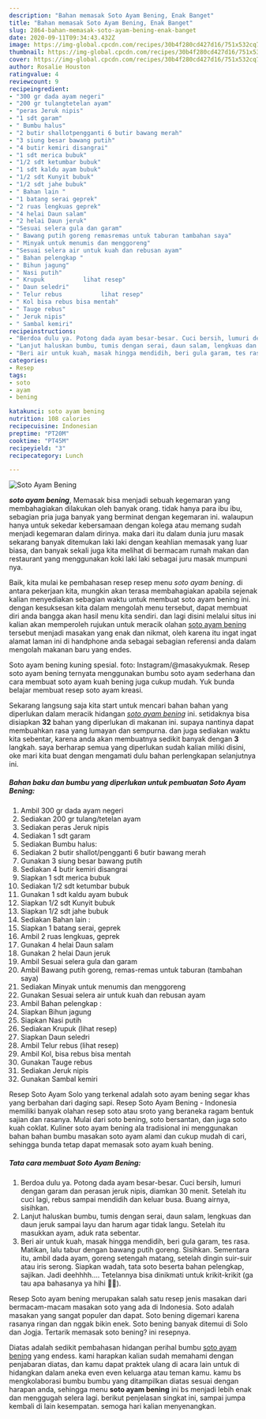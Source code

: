 ```yaml
---
description: "Bahan memasak Soto Ayam Bening, Enak Banget"
title: "Bahan memasak Soto Ayam Bening, Enak Banget"
slug: 2864-bahan-memasak-soto-ayam-bening-enak-banget
date: 2020-09-11T09:34:43.432Z
image: https://img-global.cpcdn.com/recipes/30b4f280cd427d16/751x532cq70/soto-ayam-bening-foto-resep-utama.jpg
thumbnail: https://img-global.cpcdn.com/recipes/30b4f280cd427d16/751x532cq70/soto-ayam-bening-foto-resep-utama.jpg
cover: https://img-global.cpcdn.com/recipes/30b4f280cd427d16/751x532cq70/soto-ayam-bening-foto-resep-utama.jpg
author: Rosalie Houston
ratingvalue: 4
reviewcount: 9
recipeingredient:
- "300 gr dada ayam negeri"
- "200 gr tulangtetelan ayam"
- "peras Jeruk nipis"
- "1 sdt garam"
- " Bumbu halus"
- "2 butir shallotpengganti 6 butir bawang merah"
- "3 siung besar bawang putih"
- "4 butir kemiri disangrai"
- "1 sdt merica bubuk"
- "1/2 sdt ketumbar bubuk"
- "1 sdt kaldu ayam bubuk"
- "1/2 sdt Kunyit bubuk"
- "1/2 sdt jahe bubuk"
- " Bahan lain "
- "1 batang serai geprek"
- "2 ruas lengkuas geprek"
- "4 helai Daun salam"
- "2 helai Daun jeruk"
- "Sesuai selera gula dan garam"
- " Bawang putih goreng remasremas untuk taburan tambahan saya"
- " Minyak untuk menumis dan menggoreng"
- "Sesuai selera air untuk kuah dan rebusan ayam"
- " Bahan pelengkap "
- " Bihun jagung"
- " Nasi putih"
- " Krupuk           lihat resep"
- " Daun seledri"
- " Telur rebus           lihat resep"
- " Kol bisa rebus bisa mentah"
- " Tauge rebus"
- " Jeruk nipis"
- " Sambal kemiri"
recipeinstructions:
- "Berdoa dulu ya. Potong dada ayam besar-besar. Cuci bersih, lumuri dengan garam dan perasan jeruk nipis, diamkan 30 menit. Setelah itu cuci lagi, rebus sampai mendidih dan keluar busa. Buang airnya, sisihkan."
- "Lanjut haluskan bumbu, tumis dengan serai, daun salam, lengkuas dan daun jeruk sampai layu dan harum agar tidak langu. Setelah itu masukkan ayam, aduk rata sebentar."
- "Beri air untuk kuah, masak hingga mendidih, beri gula garam, tes rasa. Matikan, lalu tabur dengan bawang putih goreng. Sisihkan. Sementara itu, ambil dada ayam, goreng setengah matang, setelah dingin suir-suir atau iris serong. Siapkan wadah, tata soto beserta bahan pelengkap, sajikan. Jadi deehhhh.... Tetelannya bisa dinikmati untuk krikit-krikit (ga tau apa bahasanya ya hihi 🙏😁)."
categories:
- Resep
tags:
- soto
- ayam
- bening

katakunci: soto ayam bening 
nutrition: 108 calories
recipecuisine: Indonesian
preptime: "PT20M"
cooktime: "PT45M"
recipeyield: "3"
recipecategory: Lunch

---
```



![Soto Ayam Bening](https://img-global.cpcdn.com/recipes/30b4f280cd427d16/751x532cq70/soto-ayam-bening-foto-resep-utama.jpg)

<b><i>soto ayam bening</i></b>, Memasak bisa menjadi sebuah kegemaran yang membahagiakan dilakukan oleh banyak orang. tidak hanya para ibu ibu, sebagian pria juga banyak yang berminat dengan kegemaran ini. walaupun hanya untuk sekedar kebersamaan dengan kolega atau memang sudah menjadi kegemaran dalam dirinya. maka dari itu dalam dunia juru masak sekarang banyak ditemukan laki laki dengan keahlian memasak yang luar biasa, dan banyak sekali juga kita melihat di bermacam rumah makan dan restaurant yang menggunakan koki laki laki sebagai juru masak mumpuni nya.

Baik, kita mulai ke pembahasan resep resep menu <i>soto ayam bening</i>. di antara pekerjaan kita, mungkin akan terasa membahagiakan apabila sejenak kalian menyediakan sebagian waktu untuk membuat soto ayam bening ini. dengan kesuksesan kita dalam mengolah menu tersebut, dapat membuat diri anda bangga akan hasil menu kita sendiri. dan lagi disini melalui situs ini kalian akan memperoleh rujukan untuk meracik olahan <u>soto ayam bening</u> tersebut menjadi masakan yang enak dan nikmat, oleh karena itu ingat ingat alamat laman ini di handphone anda sebagai sebagian referensi anda dalam mengolah makanan baru yang endes.

Soto ayam bening kuning spesial. foto: Instagram/@masakyukmak. Resep soto ayam bening ternyata menggunakan bumbu soto ayam sederhana dan cara membuat soto ayam kuah bening juga cukup mudah. Yuk bunda belajar membuat resep soto ayam kreasi.


Sekarang langsung saja kita start untuk mencari bahan bahan yang diperlukan dalam meracik hidangan <u><i>soto ayam bening</i></u> ini. setidaknya bisa disiapkan <b>32</b> bahan yang diperlukan di makanan ini. supaya nantinya dapat membuahkan rasa yang lumayan dan sempurna. dan juga sediakan waktu kita sebentar, karena anda akan membuatnya sedikit banyak dengan <b>3</b> langkah. saya berharap semua yang diperlukan sudah kalian miliki disini, oke mari kita buat dengan mengamati dulu bahan perlengkapan selanjutnya ini.

<!--inarticleads1-->

##### Bahan baku dan bumbu yang diperlukan untuk pembuatan Soto Ayam Bening:

1. Ambil 300 gr dada ayam negeri
1. Sediakan 200 gr tulang/tetelan ayam
1. Sediakan peras Jeruk nipis
1. Sediakan 1 sdt garam
1. Sediakan  Bumbu halus:
1. Sediakan 2 butir shallot/pengganti 6 butir bawang merah
1. Gunakan 3 siung besar bawang putih
1. Sediakan 4 butir kemiri disangrai
1. Siapkan 1 sdt merica bubuk
1. Sediakan 1/2 sdt ketumbar bubuk
1. Gunakan 1 sdt kaldu ayam bubuk
1. Siapkan 1/2 sdt Kunyit bubuk
1. Siapkan 1/2 sdt jahe bubuk
1. Sediakan  Bahan lain :
1. Siapkan 1 batang serai, geprek
1. Ambil 2 ruas lengkuas, geprek
1. Gunakan 4 helai Daun salam
1. Gunakan 2 helai Daun jeruk
1. Ambil Sesuai selera gula dan garam
1. Ambil  Bawang putih goreng, remas-remas untuk taburan (tambahan saya)
1. Sediakan  Minyak untuk menumis dan menggoreng
1. Gunakan Sesuai selera air untuk kuah dan rebusan ayam
1. Ambil  Bahan pelengkap :
1. Siapkan  Bihun jagung
1. Siapkan  Nasi putih
1. Sediakan  Krupuk           (lihat resep)
1. Siapkan  Daun seledri
1. Ambil  Telur rebus           (lihat resep)
1. Ambil  Kol, bisa rebus bisa mentah
1. Gunakan  Tauge rebus
1. Sediakan  Jeruk nipis
1. Gunakan  Sambal kemiri


Resep Soto Ayam Solo yang terkenal adalah soto ayam bening segar khas yang berbahan dari daging sapi. Resep Soto Ayam Bening - Indonesia memiliki banyak olahan resep soto atau sroto yang beraneka ragam bentuk sajian dan rasanya. Mulai dari soto bening, soto bersantan, dan juga soto kuah coklat. Kuliner soto ayam bening ala tradisional ini menggunakan bahan bahan bumbu masakan soto ayam alami dan cukup mudah di cari, sehingga bunda tetap dapat memasak soto ayam kuah bening. 

<!--inarticleads2-->

##### Tata cara membuat Soto Ayam Bening:

1. Berdoa dulu ya. Potong dada ayam besar-besar. Cuci bersih, lumuri dengan garam dan perasan jeruk nipis, diamkan 30 menit. Setelah itu cuci lagi, rebus sampai mendidih dan keluar busa. Buang airnya, sisihkan.
1. Lanjut haluskan bumbu, tumis dengan serai, daun salam, lengkuas dan daun jeruk sampai layu dan harum agar tidak langu. Setelah itu masukkan ayam, aduk rata sebentar.
1. Beri air untuk kuah, masak hingga mendidih, beri gula garam, tes rasa. Matikan, lalu tabur dengan bawang putih goreng. Sisihkan. Sementara itu, ambil dada ayam, goreng setengah matang, setelah dingin suir-suir atau iris serong. Siapkan wadah, tata soto beserta bahan pelengkap, sajikan. Jadi deehhhh.... Tetelannya bisa dinikmati untuk krikit-krikit (ga tau apa bahasanya ya hihi 🙏😁).


Resep Soto ayam bening merupakan salah satu resep jenis masakan dari bermacam-macam masakan soto yang ada di Indonesia. Soto adalah masakan yang sangat populer dan dapat. Soto bening digemari karena rasanya ringan dan nggak bikin enek. Soto bening banyak ditemui di Solo dan Jogja. Tertarik memasak soto bening? ini resepnya. 

Diatas adalah sedikit pembahasan hidangan perihal bumbu <u>soto ayam bening</u> yang endess. kami harapkan kalian sudah memahami dengan penjabaran diatas, dan kamu dapat praktek ulang di acara lain untuk di hidangkan dalam aneka even even keluarga atau teman kamu. kamu bs mengkolaborasi bumbu bumbu yang ditampilkan diatas sesuai dengan harapan anda, sehingga menu <b>soto ayam bening</b> ini bs menjadi lebih enak dan menggugah selera lagi. berikut penjelasan singkat ini, sampai jumpa kembali di lain kesempatan. semoga hari kalian menyenangkan.
